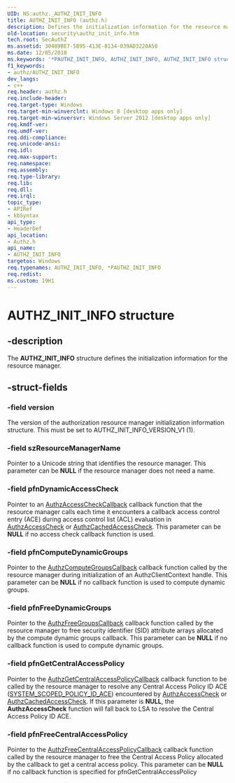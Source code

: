 ```yaml
---
UID: NS:authz._AUTHZ_INIT_INFO
title: AUTHZ_INIT_INFO (authz.h)
description: Defines the initialization information for the resource manager.
old-location: security\authz_init_info.htm
tech.root: SecAuthZ
ms.assetid: 30489BE7-5B95-413E-8134-039AD3220A50
ms.date: 12/05/2018
ms.keywords: '*PAUTHZ_INIT_INFO, AUTHZ_INIT_INFO, AUTHZ_INIT_INFO structure [Security], PAUTHZ_INIT_INFO, PAUTHZ_INIT_INFO structure pointer [Security], authz/AUTHZ_INIT_INFO, authz/PAUTHZ_INIT_INFO, security.authz_init_info'
f1_keywords:
- authz/AUTHZ_INIT_INFO
dev_langs:
- c++
req.header: authz.h
req.include-header: 
req.target-type: Windows
req.target-min-winverclnt: Windows 8 [desktop apps only]
req.target-min-winversvr: Windows Server 2012 [desktop apps only]
req.kmdf-ver: 
req.umdf-ver: 
req.ddi-compliance: 
req.unicode-ansi: 
req.idl: 
req.max-support: 
req.namespace: 
req.assembly: 
req.type-library: 
req.lib: 
req.dll: 
req.irql: 
topic_type:
- APIRef
- kbSyntax
api_type:
- HeaderDef
api_location:
- Authz.h
api_name:
- AUTHZ_INIT_INFO
targetos: Windows
req.typenames: AUTHZ_INIT_INFO, *PAUTHZ_INIT_INFO
req.redist: 
ms.custom: 19H1
---
```


# AUTHZ_INIT_INFO structure


## -description


The <b>AUTHZ_INIT_INFO</b> structure defines the initialization information for the resource manager.


## -struct-fields




### -field version

The version of the authorization resource manager initialization information structure. This must be set to AUTHZ_INIT_INFO_VERSION_V1 (1).


### -field szResourceManagerName

Pointer to a Unicode string that identifies the resource manager. This parameter can be <b>NULL</b> if the resource manager does not need a name.


### -field pfnDynamicAccessCheck

Pointer to an <a href="https://docs.microsoft.com/windows/desktop/SecAuthZ/authzaccesscheckcallback">AuthzAccessCheckCallback</a> callback function that the resource manager calls each time it encounters a callback access control entry (ACE) during access control list (ACL) evaluation in <a href="https://docs.microsoft.com/windows/desktop/api/authz/nf-authz-authzaccesscheck">AuthzAccessCheck</a> or <a href="https://docs.microsoft.com/windows/desktop/api/authz/nf-authz-authzcachedaccesscheck">AuthzCachedAccessCheck</a>. This parameter can be <b>NULL</b> if no access check callback function is used. 



### -field pfnComputeDynamicGroups

Pointer to the <a href="https://docs.microsoft.com/windows/desktop/SecAuthZ/authzcomputegroupscallback">AuthzComputeGroupsCallback</a> callback function called by the resource manager during initialization of an AuthzClientContext handle. This parameter can be <b>NULL</b> if no callback function is used to compute dynamic groups.


### -field pfnFreeDynamicGroups

Pointer to the <a href="https://docs.microsoft.com/windows/desktop/SecAuthZ/authzfreegroupscallback">AuthzFreeGroupsCallback</a> callback function called by the resource manager to free security identifier (SID) attribute arrays allocated by the compute dynamic groups callback. This parameter can be <b>NULL</b> if no callback function is used to compute dynamic groups.


### -field pfnGetCentralAccessPolicy

Pointer to the <a href="https://docs.microsoft.com/windows/desktop/SecAuthZ/authzgetcentralaccesspolicycallback-">AuthzGetCentralAccessPolicyCallback</a> callback function to be called by the resource manager to resolve any Central Access Policy ID ACE (<a href="https://docs.microsoft.com/windows/desktop/api/winnt/ns-winnt-system_scoped_policy_id_ace">SYSTEM_SCOPED_POLICY_ID_ACE</a>) encountered by <a href="https://docs.microsoft.com/windows/desktop/api/authz/nf-authz-authzaccesscheck">AuthzAccessCheck</a> or <a href="https://docs.microsoft.com/windows/desktop/api/authz/nf-authz-authzcachedaccesscheck">AuthzCachedAccessCheck</a>. If this parameter is <b>NULL</b>, the <b>AuthzAccessCheck</b> function will fall back to LSA to resolve the Central Access Policy ID ACE.


### -field pfnFreeCentralAccessPolicy

Pointer to the <a href="https://docs.microsoft.com/windows/desktop/SecAuthZ/authzfreecentralaccesspolicycallback">AuthzFreeCentralAccessPolicyCallback</a> callback function called by the resource manager to free the Central Access Policy allocated by the callback to get a central access policy. This parameter can be <b>NULL</b> if no callback function is specified for pfnGetCentralAccessPolicy

